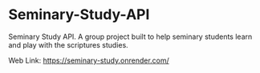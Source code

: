 # Seminary-Study-API

Seminary Study API. A group project built to help seminary students learn and play with the scriptures studies.

Web Link: https://seminary-study.onrender.com/
